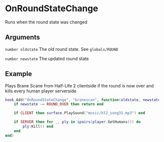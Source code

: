 # OnRoundStateChange

Runs when the round state was changed

## Arguments
`number oldstate` The old round state. See `globals/ROUND`

`number newstate` The updated round state

## Example
Plays Brane Scane from Half-Life 2 clientside if the round is now over and kills every human player serverside
```lua
hook.Add("OnRoundStateChange", "branescan", function(oldstate, newstate)
    if newstate ~= ROUND_OVER then return end

    if CLIENT then surface.PlaySound("music/hl2_song31.mp3") end

    if SERVER then for _, ply in ipairs(player.GetHumans()) do
        ply:Kill() end
    end
end)
```